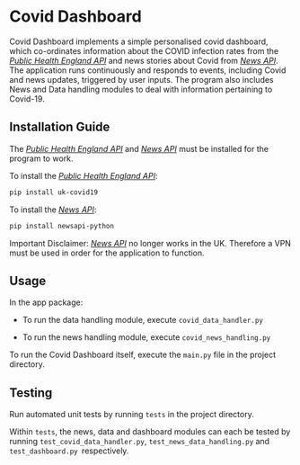 # Covid Dashboard

Covid Dashboard implements a simple personalised covid dashboard, which co-ordinates information about the COVID infection rates from the 
[_Public Health England API_](https://publichealthengland.github.io/coronavirus-dashboard-api-python-sdk/) and news 
stories about Covid from [_News API_](https://newsapi.org/). 
The application runs continuously and responds to events, including Covid and news updates, triggered by user inputs.
The program also includes News and Data handling modules to deal with information pertaining to Covid-19. 

## Installation Guide

The [_Public Health England API_](https://publichealthengland.github.io/coronavirus-dashboard-api-python-sdk/) and 
[_News API_](https://newsapi.org/) must be installed for the program to work.

To install the [_Public Health England API_](https://publichealthengland.github.io/coronavirus-dashboard-api-python-sdk/):
```bash
pip install uk-covid19
```

To install the [_News API_](https://newsapi.org/):

```bash
pip install newsapi-python
```

Important Disclaimer: [_News API_](https://newsapi.org/) no longer works in the UK. Therefore a VPN must be used in 
order for the application to function. 

## Usage

In the app package:

- To run the data handling module, execute `covid_data_handler.py`

- To run the news handling module, execute `covid_news_handling.py`

To run the Covid Dashboard itself,  execute the `main.py` file in the project directory.

## Testing 

Run automated unit tests by running `tests` in the project directory.

Within `tests`, the news, data and dashboard modules can each be tested by running `test_covid_data_handler.py`, 
`test_news_data_handling.py` and `test_dashboard.py `respectively.










